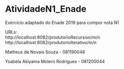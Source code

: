 # AtividadeN1_Enade
Exercicio adaptado do Enade 2019 para compor nota N1

URLs:
<br>http://localhost:8082/produtorioRecursivo/m/n
<br>http://localhost:8082/produtorioIterativo/m/n

Matheus de Novais Souza - 081190048

Ysabela Akiyama Molero Rodrigues - 081200044

